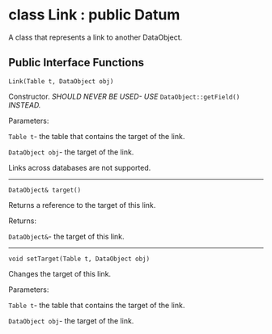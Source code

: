 class Link : public Datum
=========================

A class that represents a link to another DataObject.

Public Interface Functions
--------------------------

`Link(Table t, DataObject obj)`

Constructor. _SHOULD NEVER BE USED- USE_ `DataObject::getField()` _INSTEAD._

Parameters:

`Table t`- the table that contains the target of the link.

`DataObject obj`- the target of the link.

Links across databases are not supported.

-----------------------------------------------------------

`DataObject& target()`

Returns a reference to the target of this link.

Returns:

`DataObject&`- the target of this link.

-----------------------------------------------------------

`void setTarget(Table t, DataObject obj)`

Changes the target of this link.

Parameters:

`Table t`- the table that contains the target of the link.

`DataObject obj`- the target of the link.
